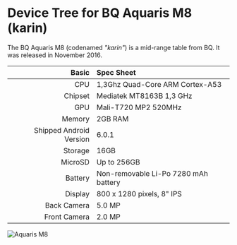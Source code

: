 Device Tree for BQ Aquaris M8 (karin)
==================================================

The BQ Aquaris M8 (codenamed _"karin"_) is a mid-range table from BQ.
It was released in November 2016.


Basic   | Spec Sheet
-------:|:-------------------------
CPU     | 1,3Ghz Quad-Core ARM Cortex-A53
Chipset | Mediatek MT8163B 1,3 GHz
GPU     | Mali-T720 MP2 520MHz
Memory  | 2GB RAM
Shipped Android Version | 6.0.1
Storage | 16GB
MicroSD | Up to 256GB
Battery | Non-removable Li-Po 7280 mAh battery
Display | 800 x 1280 pixels, 8" IPS
Back Camera | 5.0 MP
Front Camera | 2.0 MP

![Aquaris M8](https://lh5.googleusercontent.com/qy_JZXb2rX9--v7OfbSopY17-lOxiRIHBrYUG75UzLsIxtRP12Ot3bHaQJHCsGxps5GxzKgYQOLYKKoJiPqjfwEJtdoM5W2Y3TWu4fokNr0QbZR7Ze2DdLulpPO0erXuaHPQn9Vo "BQ Aquaris M8")
